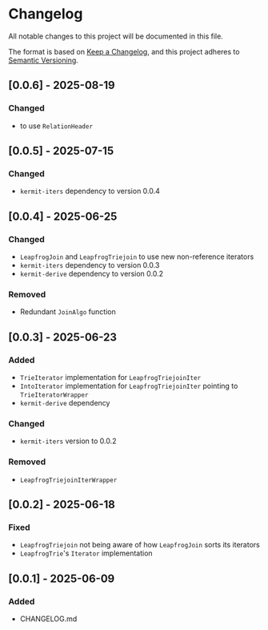 # Changelog

All notable changes to this project will be documented in this file.

The format is based on [Keep a Changelog](https://keepachangelog.com/en/1.1.0/),
and this project adheres to [Semantic Versioning](https://semver.org/spec/v2.0.0.html).

## [0.0.6] - 2025-08-19

### Changed

- to use `RelationHeader`

## [0.0.5] - 2025-07-15

### Changed

- `kermit-iters` dependency to version 0.0.4

## [0.0.4] - 2025-06-25

### Changed

- `LeapfrogJoin` and `LeapfrogTriejoin` to use new non-reference iterators
- `kermit-iters` dependency to version 0.0.3
- `kermit-derive` dependency to version 0.0.2

### Removed

- Redundant `JoinAlgo` function

## [0.0.3] - 2025-06-23

### Added

- `TrieIterator` implementation for `LeapfrogTriejoinIter` 
- `IntoIterator` implementation for `LeapfrogTriejoinIter` pointing to `TrieIteratorWrapper`
- `kermit-derive` dependency

### Changed

- `kermit-iters` version to 0.0.2

### Removed

- `LeapfrogTriejoinIterWrapper`

## [0.0.2] - 2025-06-18

### Fixed

- `LeapfrogTriejoin` not being aware of how `LeapfrogJoin` sorts its iterators
- `LeapfrogTrie`'s `Iterator` implementation

## [0.0.1] - 2025-06-09

### Added

- CHANGELOG.md